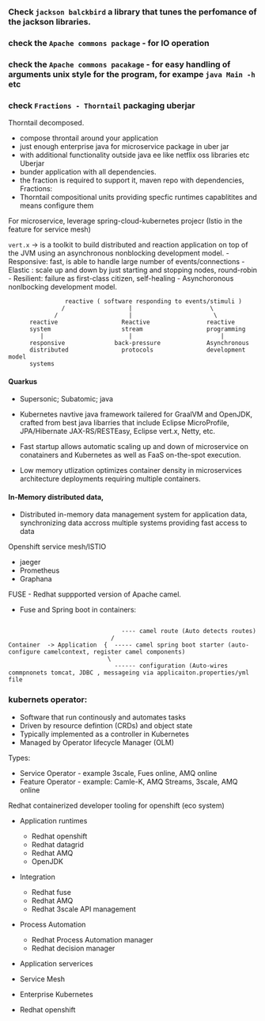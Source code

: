 ### Check `jackson balckbird` a library that tunes the perfomance of the jackson libraries.

### check the `Apache commons package` - for IO operation

### check the `Apache commons pacakage` - for easy handling of arguments unix style for the program, for exampe `java Main -h` etc

### check `Fractions - Thorntail` packaging uberjar 

Thorntail decomposed.
  - compose throntail around your application
  - just enough enterprise java for microservice package in uber jar
  - with additional functionality outside java ee like netflix oss libraries etc
Uberjar
  - bunder application with all dependencies.
  - the fraction is required to support it, maven repo with dependencies, 
Fractions:
  - Thorntail compositional units providing specfic runtimes capablitites and means configure them

For microservice, leverage spring-cloud-kubernetes projecr (Istio in the feature for service mesh)

`vert.x`  -> is a toolkit to build distributed and reaction application on top of the JVM using an asynchronous nonblocking development model.
    - Responsive: fast, is able to handle large number of events/connections
    - Elastic : scale up and down by just starting and stopping nodes, round-robin
    - Resilient: failure as first-class citizen, self-healing
    - Asynchoronous nonlbocking development model.


```
                reactive ( software responding to events/stimuli )
               /                  |                      \      
             /                    |                       \
      reactive                  Reactive                reactive 
      system                    stream                  programming
         |                        |                         |
      responsive              back-pressure             Asynchronous
      distributed               protocols               development model
      systems
```

#### Quarkus
  - Supersonic; Subatomic; java

- Kubernetes navtive java framework tailered for GraalVM and OpenJDK, crafted from best java libarries that include Eclipse MicroProfile, JPA/Hibernate JAX-RS/RESTEasy, Eclipse vert.x, Netty, etc.
- Fast startup allows automatic scaling up and down of microservice on conatainers and Kubernetes as well as FaaS on-the-spot execution.
- Low memory utlization optimizes container density in microservices architecture deployments requiring multiple containers.


#### In-Memory distributed data, 
  - Distributed in-memory data management system for application data, synchronizing data accross multiple systems providing fast access to data



Openshift service mesh/ISTIO
  - jaeger
  - Prometheus
  - Graphana


FUSE - Redhat suppported version of Apache camel.


- Fuse and Spring boot in containers:
 
 ```
 
                                 ---- camel route (Auto detects routes)
                              /  
 Container  -> Application  {  ----- camel spring boot starter (auto-configure camelcontext, register camel components)
                             \
                               ------ configuration (Auto-wires commpnonets tomcat, JDBC , messageing via applicaiton.properties/yml file
 ```
 
 ### kubernets operator:
 
   - Software that run continously and automates tasks
   - Driven by resource defintion (CRDs) and object state
   - Typically implemented as a controller in Kubernetes
   - Managed by Operator lifecycle Manager (OLM)

Types:
  - Service Operator - example 3scale, Fues online, AMQ online
  - Feature Operator - example: Camle-K, AMQ Streams, 3scale, AMQ online


Redhat containerized developer tooling for openshift (eco system)

- Application runtimes
    - Redhat openshift
    - Redhat datagrid
    - Redhat AMQ
    - OpenJDK
- Integration
    - Redhat fuse
    - Redhat AMQ 
    - Redhat 3scale API management
- Process Automation
   - Redhat Process Automation manager
   - Redhat decision manager


- Application serverices
- Service Mesh
- Enterprise Kubernetes
- Redhat openshift
